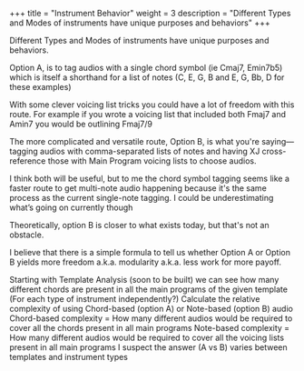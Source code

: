 +++
title = "Instrument Behavior"
weight = 3
description = "Different Types and Modes of instruments have unique purposes and behaviors"
+++

Different Types and Modes of instruments have unique purposes and behaviors.

Option A, is to tag audios with a single chord symbol (ie Cmaj7, Emin7b5) which is itself a shorthand for a list of notes (C, E, G, B and E, G, Bb, D for these examples)

With some clever voicing list tricks you could have a lot of freedom with this route.  For example if you wrote a voicing list that included both Fmaj7 and Amin7 you would be outlining Fmaj7/9

The more complicated and versatile route, Option B, is what you're saying—tagging audios with comma-separated lists of notes and having XJ cross-reference those with Main Program voicing lists to choose audios.

I think both will be useful, but to me the chord symbol tagging seems like a faster route to get multi-note audio happening because it's the same process as the current single-note tagging. I could be underestimating what’s going on currently though

Theoretically, option B is closer to what exists today, but that's not an obstacle.

I believe that there is a simple formula to tell us whether Option A or Option B yields more freedom a.k.a. modularity a.k.a. less work for more payoff.

Starting with Template Analysis (soon to be built) we can see how many different chords are present in all the main programs of the given template
(For each type of instrument independently?) Calculate the relative complexity of using Chord-based (option A)  or Note-based (option B) audio
Chord-based complexity = How many different audios would be required to cover all the chords present in all main programs
Note-based complexity = How many different audios would be required to cover all the voicing lists present in all main programs
I suspect the answer (A vs B) varies between templates and instrument types
